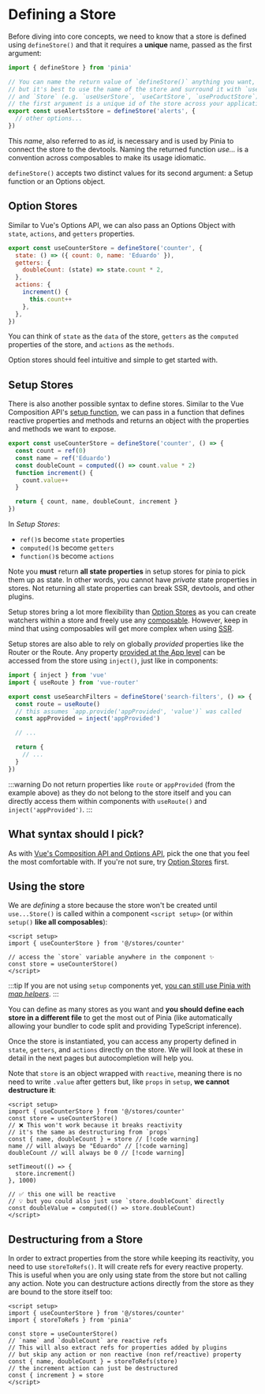 # Defining a Store

<VueSchoolLink
  href="https://vueschool.io/lessons/define-your-first-pinia-store"
  title="Learn how to define and use stores in Pinia"
/>

Before diving into core concepts, we need to know that a store is defined using `defineStore()` and that it requires a **unique** name, passed as the first argument:

```js
import { defineStore } from 'pinia'

// You can name the return value of `defineStore()` anything you want,
// but it's best to use the name of the store and surround it with `use`
// and `Store` (e.g. `useUserStore`, `useCartStore`, `useProductStore`)
// the first argument is a unique id of the store across your application
export const useAlertsStore = defineStore('alerts', {
  // other options...
})
```

This _name_, also referred to as _id_, is necessary and is used by Pinia to connect the store to the devtools. Naming the returned function _use..._ is a convention across composables to make its usage idiomatic.

`defineStore()` accepts two distinct values for its second argument: a Setup function or an Options object.

## Option Stores

Similar to Vue's Options API, we can also pass an Options Object with `state`, `actions`, and `getters` properties.

```js {2-10}
export const useCounterStore = defineStore('counter', {
  state: () => ({ count: 0, name: 'Eduardo' }),
  getters: {
    doubleCount: (state) => state.count * 2,
  },
  actions: {
    increment() {
      this.count++
    },
  },
})
```

You can think of `state` as the `data` of the store, `getters` as the `computed` properties of the store, and `actions` as the `methods`.

Option stores should feel intuitive and simple to get started with.

## Setup Stores

There is also another possible syntax to define stores. Similar to the Vue Composition API's [setup function](https://vuejs.org/api/composition-api-setup.html), we can pass in a function that defines reactive properties and methods and returns an object with the properties and methods we want to expose.

```js
export const useCounterStore = defineStore('counter', () => {
  const count = ref(0)
  const name = ref('Eduardo')
  const doubleCount = computed(() => count.value * 2)
  function increment() {
    count.value++
  }

  return { count, name, doubleCount, increment }
})
```

In _Setup Stores_:

- `ref()`s become `state` properties
- `computed()`s become `getters`
- `function()`s become `actions`

Note you **must** return **all state properties** in setup stores for pinia to pick them up as state. In other words, you cannot have _private_ state properties in stores. Not returning all state properties can break SSR, devtools, and other plugins.

Setup stores bring a lot more flexibility than [Option Stores](#Option-Stores) as you can create watchers within a store and freely use any [composable](https://vuejs.org/guide/reusability/composables.html#composables). However, keep in mind that using composables will get more complex when using [SSR](../cookbook/composables.md).

Setup stores are also able to rely on globally _provided_ properties like the Router or the Route. Any property [provided at the App level](https://vuejs.org/api/application.html#app-provide) can be accessed from the store using `inject()`, just like in components:

```ts
import { inject } from 'vue'
import { useRoute } from 'vue-router'

export const useSearchFilters = defineStore('search-filters', () => {
  const route = useRoute()
  // this assumes `app.provide('appProvided', 'value')` was called
  const appProvided = inject('appProvided')

  // ...

  return {
    // ...
  }
})
```

:::warning
Do not return properties like `route` or `appProvided` (from the example above) as they do not belong to the store itself and you can directly access them within components with `useRoute()` and `inject('appProvided')`.
:::

## What syntax should I pick?

As with [Vue's Composition API and Options API](https://vuejs.org/guide/introduction.html#which-to-choose), pick the one that you feel the most comfortable with. If you're not sure, try [Option Stores](#option-stores) first.

## Using the store

We are _defining_ a store because the store won't be created until `use...Store()` is called within a component `<script setup>` (or within `setup()` **like all composables**):

```vue
<script setup>
import { useCounterStore } from '@/stores/counter'

// access the `store` variable anywhere in the component ✨
const store = useCounterStore()
</script>
```

:::tip
If you are not using `setup` components yet, [you can still use Pinia with _map helpers_](../cookbook/options-api.md).
:::

You can define as many stores as you want and **you should define each store in a different file** to get the most out of Pinia (like automatically allowing your bundler to code split and providing TypeScript inference).

Once the store is instantiated, you can access any property defined in `state`, `getters`, and `actions` directly on the store. We will look at these in detail in the next pages but autocompletion will help you.

Note that `store` is an object wrapped with `reactive`, meaning there is no need to write `.value` after getters but, like `props` in `setup`, **we cannot destructure it**:

```vue
<script setup>
import { useCounterStore } from '@/stores/counter'
const store = useCounterStore()
// ❌ This won't work because it breaks reactivity
// it's the same as destructuring from `props`
const { name, doubleCount } = store // [!code warning]
name // will always be "Eduardo" // [!code warning]
doubleCount // will always be 0 // [!code warning]

setTimeout(() => {
  store.increment()
}, 1000)

// ✅ this one will be reactive
// 💡 but you could also just use `store.doubleCount` directly
const doubleValue = computed(() => store.doubleCount)
</script>
```

## Destructuring from a Store

In order to extract properties from the store while keeping its reactivity, you need to use `storeToRefs()`. It will create refs for every reactive property. This is useful when you are only using state from the store but not calling any action. Note you can destructure actions directly from the store as they are bound to the store itself too:

```vue
<script setup>
import { useCounterStore } from '@/stores/counter'
import { storeToRefs } from 'pinia'

const store = useCounterStore()
// `name` and `doubleCount` are reactive refs
// This will also extract refs for properties added by plugins
// but skip any action or non reactive (non ref/reactive) property
const { name, doubleCount } = storeToRefs(store)
// the increment action can just be destructured
const { increment } = store
</script>
```
